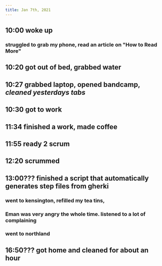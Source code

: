 ```yaml
---
title: Jan 7th, 2021
---
```


## 10:00 woke up
### struggled to grab my phone, read an article on "How to Read More"
## 10:20 got out of bed, grabbed water
## 10:27 grabbed laptop, opened bandcamp, *cleaned yesterdays tabs*
## 10:30 got to work
## 11:34 finished a work, made coffee
## 11:55 ready 2 scrum
## 12:20 scrummed
## 13:00??? finished a script that automatically generates step files from gherki
### went to kensington, refilled my tea tins,
### Eman was very angry the whole time. listened to a lot of complaining
### went to northland
## 16:50??? got home and cleaned for about an hour
##
